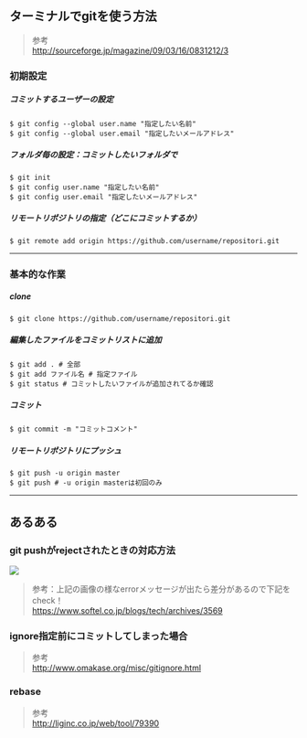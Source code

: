 
## ターミナルでgitを使う方法
> 参考  
http://sourceforge.jp/magazine/09/03/16/0831212/3  


### 初期設定

##### コミットするユーザーの設定
```
$ git config --global user.name "指定したい名前"
$ git config --global user.email "指定したいメールアドレス"
```

##### フォルダ毎の設定：コミットしたいフォルダで  
```
$ git init
$ git config user.name "指定したい名前"
$ git config user.email "指定したいメールアドレス"
```

##### リモートリポジトリの指定（どこにコミットするか）
```
$ git remote add origin https://github.com/username/repositori.git
```

- - -

### 基本的な作業

##### clone
```
$ git clone https://github.com/username/repositori.git
```

##### 編集したファイルをコミットリストに追加
```
$ git add . # 全部
$ git add ファイル名 # 指定ファイル
$ git status # コミットしたいファイルが追加されてるか確認
```


##### コミット
```
$ git commit -m "コミットコメント"
```


##### リモートリポジトリにプッシュ
```
$ git push -u origin master
$ git push # -u origin masterは初回のみ
```

- - -

## あるある

### git pushがrejectされたときの対応方法

![](http://i.gyazo.com/e7576c2403a18becb2665ecb6bca21c8.png)

> 参考：上記の画像の様なerrorメッセージが出たら差分があるので下記をcheck！  
https://www.softel.co.jp/blogs/tech/archives/3569  

### ignore指定前にコミットしてしまった場合 
> 参考  
http://www.omakase.org/misc/gitignore.html

### rebase
> 参考  
http://liginc.co.jp/web/tool/79390


